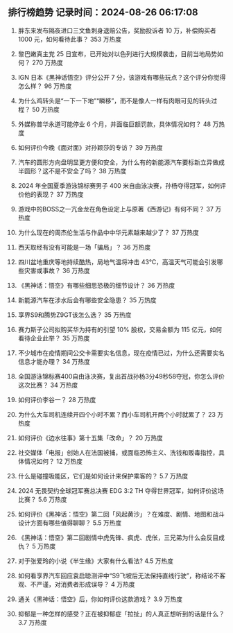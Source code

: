 
## 排行榜趋势 记录时间：2024-08-26 06:17:08
  
  1. 胖东来发布隔夜进口三文鱼刺身退赔公告，奖励投诉者 10 万，补偿购买者 1000 元，如何看待此事？ 353 万热度
    
  2. 黎巴嫩真主党 25 日宣布，已开始对以色列进行大规模袭击，目前当地局势如何？ 270 万热度
    
  3. IGN 日本《黑神话悟空》评分公开 7 分，该游戏有哪些玩点？这个评分你觉得怎么样？ 96 万热度
    
  4. 为什么鸡转头是“一下一下地”“瞬移”，而不是像人一样有肉眼可见的转头过程？ 50 万热度
    
  5. 外媒称普华永道可能停业 6 个月，并面临巨额罚款，具体情况如何？ 48 万热度
    
  6. 如何评价今晚《面对面》对孙颖莎的专访？ 39 万热度
    
  7. 汽车的圆形方向盘明显更方便和安全，为什么有的新能源汽车要标新立异做成半圆形？这不是不安全了吗？ 38 万热度
    
  8. 2024 年全国夏季游泳锦标赛男子 400 米自由泳决赛，孙杨夺得冠军，如何评价他的表现？ 37 万热度
    
  9. 游戏中的BOSS之一亢金龙在角色设定上与原著《西游记》有何不同？ 37 万热度
    
  10. 为什么现在的周杰伦生活与作品中中华元素越来越少了？ 37 万热度
    
  11. 西天取经有没有可能是一场「骗局」？ 36 万热度
    
  12. 四川盆地重庆等地持续酷热，局地气温将冲击 43℃，高温天气可能会引发哪些灾害或事故？ 36 万热度
    
  13. 《黑神话：悟空》有哪些细思恐极的细节设计？ 36 万热度
    
  14. 新能源汽车在涉水后会有哪些安全隐患？ 35 万热度
    
  15. 享界S9和腾势Z9GT该怎么选？ 35 万热度
    
  16. 赛力斯子公司拟购买华为持有的引望 10% 股权，交易金额为 115 亿元，如何看待企业此举？ 35 万热度
    
  17. 不少城市在疫情期间公交卡需要实名信息，现在疫情已过，为什么还需要实名信息才能办理？ 34 万热度
    
  18. 全国游泳锦标赛400自由泳决赛，复出首战孙杨3分49秒58夺冠，你怎么评价这次比赛？ 34 万热度
    
  19. 如何评价李谷一？ 28 万热度
    
  20. 为什么大车司机连续开四个小时不累？而小车司机开两个小时就累了？ 23 万热度
    
  21. 如何评价《边水往事》第十五集「改命」？ 20 万热度
    
  22. 社交媒体「电报」创始人在法国被捕，或面临恐怖主义、洗钱和贩毒指控，具体情况如何？ 12 万热度
    
  23. 什么是碰撞吸能区，它们是如何设计来保护乘客的？ 5.7 万热度
    
  24. 2024 无畏契约全球冠军赛总决赛 EDG 3:2 TH 夺得世界冠军，如何评价这场比赛？ 5.6 万热度
    
  25. 如何评价《黑神话：悟空》第二回「风起黄沙」？在难度、剧情、地图和战斗设计方面有哪些值得聊聊？ 5.5 万热度
    
  26. 《黑神话：悟空》第二回剧情中虎先锋、疯虎、虎伥，三兄弟为什么会反目成仇？ 5 万热度
    
  27. 对于张爱玲的小说《半生缘》大家有什么看法? 4.5 万热度
    
  28. 如何看享界汽车回应袁启聪测评中“S9飞坡后无法保持直线行驶”，称结论不客观、不严谨，对消费者形成误导？ 4 万热度
    
  29. 通关《黑神话：悟空》后，你如何评价这款游戏？ 3.9 万热度
    
  30. 抑郁是一种怎样的感受？正在被抑郁症「拉扯」的人真正想听到的话是什么？ 3.7 万热度
    